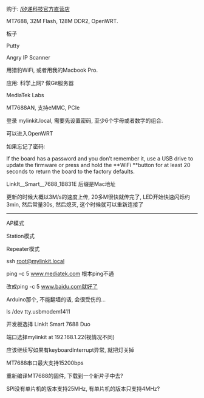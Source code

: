 购于: [/矽递科技官方直营店](/矽递科技官方直营店)

MT7688, 32M Flash, 128M DDR2, OpenWRT.

板子

Putty

Angry IP Scanner

用猎豹WiFi, 或者用我的Macbook Pro.

应用: 科学上网? 做Git服务器

MediaTek Labs

MT7688AN, 支持eMMC, PCIe

登录 mylinkit.local, 需要先设置密码, 至少6个字母或者数字的组合.

可以进入OpenWRT

如果忘记了密码:

If the board has a password and you don’t remember it, use a USB drive to update the firmware or press and hold the **WiFi **button for at least 20 seconds to return the board to the factory defaults.

LinkIt\_\_Smart\_\_7688\_1B831E 后缀是Mac地址

更新的时候大概以3M/s的速度上传, 20多M很快就传完了,  LED开始快速闪烁约3min, 然后常量30s, 然后熄灭, 这个时候就可以重新连接了

---

AP模式

Station模式

Repeater模式

ssh root@mylinkit.local

ping –c 5 www.mediatek.com 根本ping不通

改成ping -c 5 www.baidu.com就好了

Arduino那个, 不能翻墙的话, 会很受伤的...

ls /dev  tty.usbmodem1411

开发板选择 LinkIt Smart 7688 Duo

端口选择mylinkit at 192.168.1.22\(视情况不同\)

应该继续写如果有keyboardInterrupt异常, 就把灯关掉

MT7688串口最大支持15200bps

重新编译MT7688的固件, 下载到一个新片子中去? 

SPI没有单片机的版本支持25MHz, 有单片机的版本只支持4MHz?









